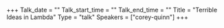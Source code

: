 +++
Talk_date = ""
Talk_start_time = ""
Talk_end_time = ""
Title = "Terrible Ideas in Lambda"
Type = "talk"
Speakers = ["corey-quinn"]
+++


